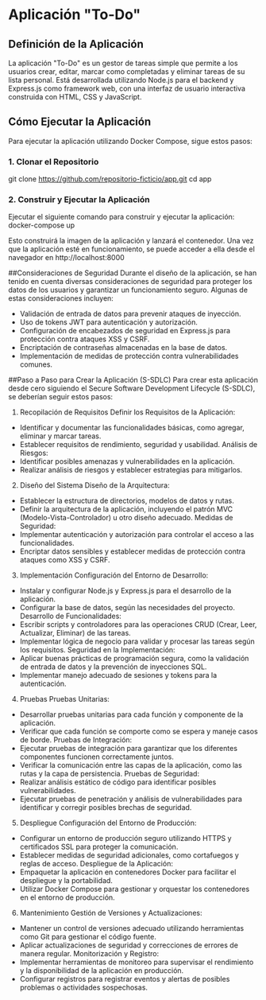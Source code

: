# Aplicación "To-Do"

## Definición de la Aplicación
La aplicación "To-Do" es un gestor de tareas simple que permite a los usuarios crear, editar, marcar como completadas y eliminar tareas de su lista personal. Está desarrollada utilizando Node.js para el backend y Express.js como framework web, con una interfaz de usuario interactiva construida con HTML, CSS y JavaScript.

## Cómo Ejecutar la Aplicación
Para ejecutar la aplicación utilizando Docker Compose, sigue estos pasos:

### 1. Clonar el Repositorio
git clone https://github.com/repositorio-ficticio/app.git
cd app

### 2. Construir y Ejecutar la Aplicación
Ejecutar el siguiente comando para construir y ejecutar la aplicación:
docker-compose up

Esto construirá la imagen de la aplicación y lanzará el contenedor. Una vez que la aplicación esté en funcionamiento, se puede acceder a ella desde el navegador en http://localhost:8000


##Consideraciones de Seguridad
Durante el diseño de la aplicación, se han tenido en cuenta diversas consideraciones de seguridad para proteger los datos de los usuarios y garantizar un funcionamiento seguro. Algunas de estas consideraciones incluyen:

- Validación de entrada de datos para prevenir ataques de inyección.
- Uso de tokens JWT para autenticación y autorización.
- Configuración de encabezados de seguridad en Express.js para protección contra ataques XSS y CSRF.
- Encriptación de contraseñas almacenadas en la base de datos.
- Implementación de medidas de protección contra vulnerabilidades comunes.


##Paso a Paso para Crear la Aplicación (S-SDLC)
Para crear esta aplicación desde cero siguiendo el Secure Software Development Lifecycle (S-SDLC), se deberían seguir estos pasos:

 1. Recopilación de Requisitos
Definir los Requisitos de la Aplicación:
- Identificar y documentar las funcionalidades básicas, como agregar, eliminar y marcar tareas.
- Establecer requisitos de rendimiento, seguridad y usabilidad.
Análisis de Riesgos:
- Identificar posibles amenazas y vulnerabilidades en la aplicación.
- Realizar análisis de riesgos y establecer estrategias para mitigarlos.
2. Diseño del Sistema
Diseño de la Arquitectura:
- Establecer la estructura de directorios, modelos de datos y rutas.
- Definir la arquitectura de la aplicación, incluyendo el patrón MVC (Modelo-Vista-Controlador) u otro diseño adecuado.
Medidas de Seguridad:
- Implementar autenticación y autorización para controlar el acceso a las funcionalidades.
- Encriptar datos sensibles y establecer medidas de protección contra ataques como XSS y CSRF.
3. Implementación
Configuración del Entorno de Desarrollo:
- Instalar y configurar Node.js y Express.js para el desarrollo de la aplicación.
- Configurar la base de datos, según las necesidades del proyecto.
Desarrollo de Funcionalidades:
- Escribir scripts y controladores para las operaciones CRUD (Crear, Leer, Actualizar, Eliminar) de las tareas.
- Implementar lógica de negocio para validar y procesar las tareas según los requisitos.
Seguridad en la Implementación:
- Aplicar buenas prácticas de programación segura, como la validación de entrada de datos y la prevención de inyecciones SQL.
- Implementar manejo adecuado de sesiones y tokens para la autenticación.
4. Pruebas
Pruebas Unitarias:
- Desarrollar pruebas unitarias para cada función y componente de la aplicación.
- Verificar que cada función se comporte como se espera y maneje casos de borde.
Pruebas de Integración:
- Ejecutar pruebas de integración para garantizar que los diferentes componentes funcionen correctamente juntos.
- Verificar la comunicación entre las capas de la aplicación, como las rutas y la capa de persistencia.
Pruebas de Seguridad:
- Realizar análisis estático de código para identificar posibles vulnerabilidades.
- Ejecutar pruebas de penetración y análisis de vulnerabilidades para identificar y corregir posibles brechas de seguridad.
5. Despliegue
Configuración del Entorno de Producción:
- Configurar un entorno de producción seguro utilizando HTTPS y certificados SSL para proteger la comunicación.
- Establecer medidas de seguridad adicionales, como cortafuegos y reglas de acceso.
Despliegue de la Aplicación:
- Empaquetar la aplicación en contenedores Docker para facilitar el despliegue y la portabilidad.
- Utilizar Docker Compose para gestionar y orquestar los contenedores en el entorno de producción.
6. Mantenimiento
Gestión de Versiones y Actualizaciones:
- Mantener un control de versiones adecuado utilizando herramientas como Git para gestionar el código fuente.
- Aplicar actualizaciones de seguridad y correcciones de errores de manera regular.
Monitorización y Registro:
- Implementar herramientas de monitoreo para supervisar el rendimiento y la disponibilidad de la aplicación en producción.
- Configurar registros para registrar eventos y alertas de posibles problemas o actividades sospechosas.
